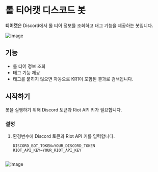 # 롤 티어캣 디스코드 봇

**티어캣**은 Discord에서 롤 티어 정보를 조회하고 태그 기능을 제공하는 봇입니다.  
  
![image](https://github.com/KoohaKim/LoL-Tier-Search-Discord-Bot/assets/131418584/d9c56773-feff-40c5-8699-e1134d1dfb22)



## 기능

- 롤 티어 정보 조회
- 태그 기능 제공
- 태그를 붙히지 않으면 자동으로 KR1이 포함된 결과로 검색됩니다.

## 시작하기

봇을 실행하기 위해 Discord 토큰과 Riot API 키가 필요합니다.

### 설정

1. 환경변수에 Discord 토큰과 Riot API 키를 입력합니다.

   ```plaintext
   DISCORD_BOT_TOKEN=YOUR_DISCORD_TOKEN
   RIOT_API_KEY=YOUR_RIOT_API_KEY
    
![image](https://github.com/KoohaKim/LoL-Tier-Search-Discord-Bot/assets/131418584/d30bb072-fbde-4521-b7df-32dc2981b9be)
